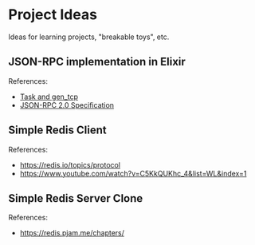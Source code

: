 # Project Ideas

Ideas for learning projects, "breakable toys", etc.

## JSON-RPC implementation in Elixir

References:
* [Task and gen_tcp](https://elixir-lang.org/getting-started/mix-otp/task-and-gen-tcp.html)
* [JSON-RPC 2.0 Specification](https://elixir-lang.org/getting-started/mix-otp/task-and-gen-tcp.html)

## Simple Redis Client

References:
* https://redis.io/topics/protocol
* https://www.youtube.com/watch?v=C5KkQUKhc_4&list=WL&index=1

## Simple Redis Server Clone

References:
* https://redis.pjam.me/chapters/
